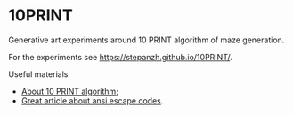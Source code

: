 # 10PRINT
Generative art experiments around 10 PRINT algorithm of maze generation.

For the experiments see https://stepanzh.github.io/10PRINT/.

Useful materials

- [About 10 PRINT algorithm](https://10print.org/);
- [Great article about ansi escape codes](https://www.lihaoyi.com/post/BuildyourownCommandLinewithANSIescapecodes.html).
